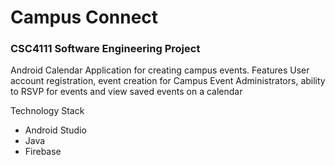 # Campus Connect
### CSC4111 Software Engineering Project


Android Calendar Application for creating campus events.  Features User account registration, event creation for Campus Event Administrators, ability to RSVP for events and view saved events on a calendar

Technology Stack
* Android Studio
* Java
* Firebase
